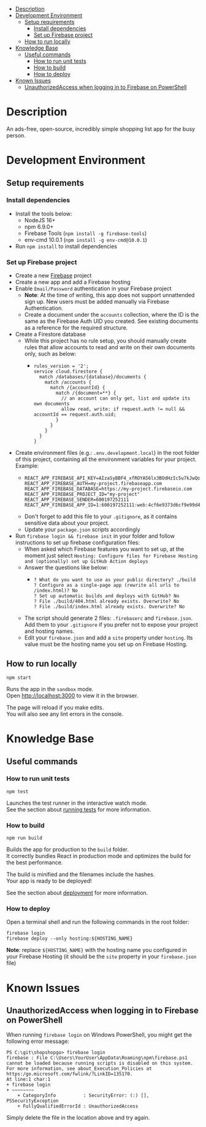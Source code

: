- [Description](#description)
- [Development Environment](#development-environment)
  - [Setup requirements](#setup-requirements)
    - [Install dependencies](#install-dependencies)
    - [Set up Firebase project](#set-up-firebase-project)
  - [How to run locally](#how-to-run-locally)
- [Knowledge Base](#knowledge-base)
  - [Useful commands](#useful-commands)
    - [How to run unit tests](#how-to-run-unit-tests)
    - [How to build](#how-to-build)
    - [How to deploy](#how-to-deploy)
- [Known Issues](#known-issues)
  - [UnauthorizedAccess when logging in to Firebase on PowerShell](#unauthorizedaccess-when-logging-in-to-firebase-on-powershell)
# Description

An ads-free, open-source, incredibly simple shopping list app for the busy person.

# Development Environment

## Setup requirements

### Install dependencies

- Install the tools below:
  - NodeJS 16+
  - npm 6.9.0+
  - Firebase Tools (`npm install -g firebase-tools`)
  - env-cmd 10.0.1 (`npm install -g env-cmd@10.0.1`)
- Run `npm install` to install dependencies

### Set up Firebase project

- Create a new [Firebase](https://console.firebase.google.com/) project
- Create a new app and add a Firebase hosting
- Enable `Email/Password` authentication in your Firebase project
    - **Note**: At the time of writing, this app does not support unnattended sign up. New users must be added manually via Firebase Authentication. 
    - Create a document under the `accounts` collection, where the ID is the same as the Firebase Auth UID you created. See existing documents as a reference for the required structure.
- Create a Firestore database
    - While this project has no rule setup, you should manually create rules that allow accounts to read and write on their own documents only, such as below:
        - ```
          rules_version = '2';
          service cloud.firestore {
            match /databases/{database}/documents {
              match /accounts {
                match /{accountId} {
                  match /{document=**} {
                    // an account can only get, list and update its own documents
                    allow read, write: if request.auth != null && accountId == request.auth.uid;   
                  }
                }
              }
            }
          }
          ```
- Create environment files (e.g.: `.env.development.local`) in the root folder of this project, containing all the environment variables for your project. Example:
    - ```properties
      REACT_APP_FIREBASE_API_KEY=AIzaSyBBF4_xfROYA56lx3BOdHzIc5u7kJwQoKI
      REACT_APP_FIREBASE_AUTH=my-project.firebaseapp.com
      REACT_APP_FIREBASE_DATABASE=https://my-project.firebaseio.com
      REACT_APP_FIREBASE_PROJECT_ID="my-project"
      REACT_APP_FIREBASE_SENDER=600197252111
      REACT_APP_FIREBASE_APP_ID=1:600197252111:web:4cf6e9373d6cf9e99d4f7a
      ```
    - Don't forget to add this file to your `.gitignore`, as it contains sensitive data about your project.
    - Update your `package.json` scripts accordingly
- Run `firebase login && firebase init` in your folder and follow instructions to set up firebase configuration files:
    - When asked which Firebase features you want to set up, at the moment just select `Hosting: Configure files for Firebase Hosting and (optionally) set up GitHub Action deploys`
    - Answer the questions like below:
        - ```
          ? What do you want to use as your public directory? ./build
          ? Configure as a single-page app (rewrite all urls to /index.html)? No
          ? Set up automatic builds and deploys with GitHub? No
          ? File ./build/404.html already exists. Overwrite? No
          ? File ./build/index.html already exists. Overwrite? No
          ```
  - The script should generate 2 files: `.firebaserc` and `firebase.json`. Add them to your `.gitignore` if you prefer not to expose your project and hosting names.
  - Edit your `firebase.json` and add a `site` property under `hosting`. Its value must be the hosting name you set up on Firebase Hosting.

## How to run locally
```
npm start
```

Runs the app in the `sandbox` mode.<br />
Open [http://localhost:3000](http://localhost:3000) to view it in the browser.

The page will reload if you make edits.<br />
You will also see any lint errors in the console.

# Knowledge Base

## Useful commands

### How to run unit tests
```
npm test
```

Launches the test runner in the interactive watch mode.<br />
See the section about [running tests](https://facebook.github.io/create-react-app/docs/running-tests) for more information.

### How to build
```
npm run build
```

Builds the app for production to the `build` folder.<br />
It correctly bundles React in production mode and optimizes the build for the best performance.

The build is minified and the filenames include the hashes.<br />
Your app is ready to be deployed!

See the section about [deployment](https://facebook.github.io/create-react-app/docs/deployment) for more information.

### How to deploy

Open a terminal shell and run the following commands in the root folder:

```
firebase login
firebase deploy --only hosting:${HOSTING_NAME}
```

**Note**: replace `${HOSTING_NAME}` with the hosting name you configured in your Firebase Hosting (it should be the `site` property in your `firebase.json` file)

# Known Issues

## UnauthorizedAccess when logging in to Firebase on PowerShell

When running `firebase login` on Windows PowerShell, you might get the following error message:

```
PS C:\git\shopshopgo> firebase login
firebase : File C:\Users\YourUser\AppData\Roaming\npm\firebase.ps1 cannot be loaded because running scripts is disabled on this system. For more information, see about_Execution_Policies at     
https:/go.microsoft.com/fwlink/?LinkID=135170.
At line:1 char:1
+ firebase login
+ ~~~~~~~~
    + CategoryInfo          : SecurityError: (:) [], PSSecurityException
    + FullyQualifiedErrorId : UnauthorizedAccess
```

Simply delete the file in the location above and try again.